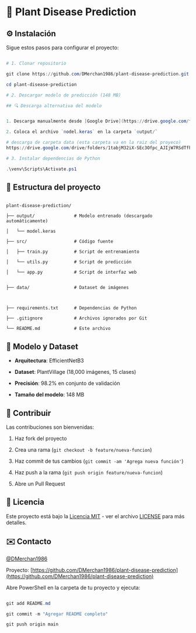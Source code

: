 # 🌱 Plant Disease Prediction



## ⚙️ Instalación

Sigue estos pasos para configurar el proyecto:

```powershell

# 1. Clonar repositorio

git clone https://github.com/DMerchan1986/plant-disease-prediction.git

cd plant-disease-prediction

# 2. Descargar modelo de predicción (148 MB)

## 🔍 Descarga alternativa del modelo


1. Descarga manualmente desde [Google Drive](https://drive.google.com/file/d/1j4kVbOxuDfSYgawz86p6sMMb8TGo8rKa/view?usp=sharing)

2. Coloca el archivo `model.keras` en la carpeta `output/`

# descarga de carpeta data (esta carpeta va en la raiz del proyeco)
https://drive.google.com/drive/folders/1tabjM32iX-SEc3Ofpc_AJIjW7RSdTfhX?usp=sharing

# 3. Instalar dependencias de Python

.\venv\Scripts\Activate.ps1

```




## 📁 Estructura del proyecto

```

plant-disease-prediction/

├── output/               # Modelo entrenado (descargado automáticamente)

│   └── model.keras

├── src/                  # Código fuente

│   ├── train.py          # Script de entrenamiento

│   └── utils.py          # Script de predicción

│   └── app.py            # Script de interfaz web


├── data/                 # Dataset de imágenes 



├── requirements.txt      # Dependencias de Python

├── .gitignore            # Archivos ignorados por Git

└── README.md             # Este archivo

```



## 🧠 Modelo y Dataset

- **Arquitectura**: EfficientNetB3

- **Dataset**: PlantVillage (18,000 imágenes, 15 clases)

- **Precisión**: 98.2% en conjunto de validación

- **Tamaño del modelo**: 148 MB

## 🤝 Contribuir

Las contribuciones son bienvenidas:

1. Haz fork del proyecto

2. Crea una rama (`git checkout -b feature/nueva-funcion`)

3. Haz commit de tus cambios (`git commit -am 'Agrega nueva función'`)

4. Haz push a la rama (`git push origin feature/nueva-funcion`)

5. Abre un Pull Request

## 📄 Licencia

Este proyecto está bajo la [Licencia MIT](LICENSE) - ver el archivo [LICENSE](LICENSE) para más detalles.

## ✉️ Contacto

[@DMerchan1986](https://github.com/DMerchan1986)

Proyecto: [https://github.com/DMerchan1986/plant-disease-prediction](https://github.com/DMerchan1986/plant-disease-prediction)




Abre PowerShell en la carpeta de tu proyecto y ejecuta:

```powershell

git add README.md

git commit -m "Agregar README completo"

git push origin main

```